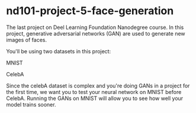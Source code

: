 # nd101-project-5-face-generation
The last project on Deel Learning Foundation Nanodegree course. In this project, generative adversarial networks (GAN) are used to generate new images of faces.

You'll be using two datasets in this project:

MNIST

CelebA

Since the celebA dataset is complex and you're doing GANs in a project for the first time, we want you to test your neural network on MNIST before CelebA. Running the GANs on MNIST will allow you to see how well your model trains sooner.

